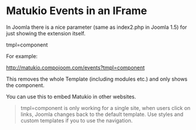 # Matukio Events in an IFrame

In Joomla there is a nice parameter (same as index2.php in Joomla 1.5) for just showing the extension itself.

tmpl=component

For example:

http://matukio.compojoom.com/events?tmpl=component

This removes the whole Template (including modules etc.) and only shows the component.

You can use this to embed Matukio in other websites.

> tmpl=component is only working for a single site, when users click on links, Joomla changes back to the default template. Use styles and custom templates if you to use the navigation.

